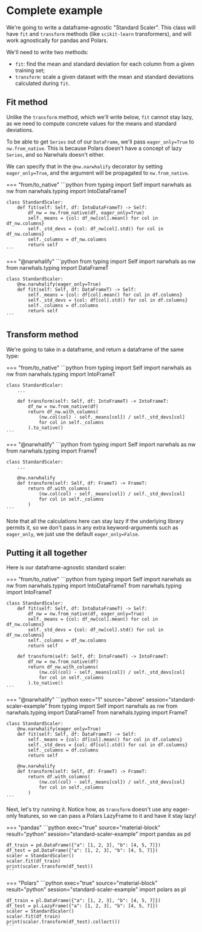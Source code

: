# Complete example

We're going to write a dataframe-agnostic "Standard Scaler". This class will have
`fit` and `transform` methods (like `scikit-learn` transformers), and will work
agnostically for pandas and Polars.

We'll need to write two methods:

- `fit`: find the mean and standard deviation for each column from a given training set;
- `transform`: scale a given dataset with the mean and standard deviations calculated
  during `fit`.

## Fit method

Unlike the `transform` method, which we'll write below, `fit` cannot stay lazy,
as we need to compute concrete values for the means and standard deviations.

To be able to get `Series` out of our `DataFrame`, we'll pass `eager_only=True` to `nw.from_native`.
This is because Polars doesn't have a concept of lazy `Series`, and so Narwhals
doesn't either.

We can specify that in the `@nw.narwhalify` decorator by setting `eager_only=True`, and
the argument will be propagated to `nw.from_native`.

=== "from/to_native"
    ```python
    from typing import Self
    import narwhals as nw
    from narwhals.typing import IntoDataFrameT


    class StandardScaler:
        def fit(self: Self, df: IntoDataFrameT) -> Self:
            df_nw = nw.from_native(df, eager_only=True)
            self._means = {col: df_nw[col].mean() for col in df_nw.columns}
            self._std_devs = {col: df_nw[col].std() for col in df_nw.columns}
            self._columns = df_nw.columns
            return self
    ```

=== "@narwhalify"
    ```python
    from typing import Self
    import narwhals as nw
    from narwhals.typing import DataFrameT


    class StandardScaler:
        @nw.narwhalify(eager_only=True)
        def fit(self: Self, df: DataFrameT) -> Self:
            self._means = {col: df[col].mean() for col in df.columns}
            self._std_devs = {col: df[col].std() for col in df.columns}
            self._columns = df.columns
            return self
    ```

## Transform method

We're going to take in a dataframe, and return a dataframe of the same type:

=== "from/to_native"
    ```python
    from typing import Self
    import narwhals as nw
    from narwhals.typing import IntoFrameT


    class StandardScaler:
        ...

        def transform(self: Self, df: IntoFrameT) -> IntoFrameT:
            df_nw = nw.from_native(df)
            return df_nw.with_columns(
                (nw.col(col) - self._means[col]) / self._std_devs[col]
                for col in self._columns
            ).to_native()
    ```

=== "@narwhalify"
    ```python
    from typing import Self
    import narwhals as nw
    from narwhals.typing import FrameT


    class StandardScaler:
        ...

        @nw.narwhalify
        def transform(self: Self, df: FrameT) -> FrameT:
            return df.with_columns(
                (nw.col(col) - self._means[col]) / self._std_devs[col]
                for col in self._columns
            )
    ```

Note that all the calculations here can stay lazy if the underlying library permits it,
so we don't pass in any extra keyword-arguments such as `eager_only`, we just use the
default `eager_only=False`.

## Putting it all together

Here is our dataframe-agnostic standard scaler:

=== "from/to_native"
    ```python
    from typing import Self
    import narwhals as nw
    from narwhals.typing import IntoDataFrameT
    from narwhals.typing import IntoFrameT


    class StandardScaler:
        def fit(self: Self, df: IntoDataFrameT) -> Self:
            df_nw = nw.from_native(df, eager_only=True)
            self._means = {col: df_nw[col].mean() for col in df_nw.columns}
            self._std_devs = {col: df_nw[col].std() for col in df_nw.columns}
            self._columns = df_nw.columns
            return self

        def transform(self: Self, df: IntoFrameT) -> IntoFrameT:
            df_nw = nw.from_native(df)
            return df_nw.with_columns(
                (nw.col(col) - self._means[col]) / self._std_devs[col]
                for col in self._columns
            ).to_native()
    ```

=== "@narwhalify"
    ```python exec="1" source="above" session="standard-scaler-example"
    from typing import Self
    import narwhals as nw
    from narwhals.typing import DataFrameT
    from narwhals.typing import FrameT


    class StandardScaler:
        @nw.narwhalify(eager_only=True)
        def fit(self: Self, df: DataFrameT) -> Self:
            self._means = {col: df[col].mean() for col in df.columns}
            self._std_devs = {col: df[col].std() for col in df.columns}
            self._columns = df.columns
            return self

        @nw.narwhalify
        def transform(self: Self, df: FrameT) -> FrameT:
            return df.with_columns(
                (nw.col(col) - self._means[col]) / self._std_devs[col]
                for col in self._columns
            )
    ```

Next, let's try running it. Notice how, as `transform` doesn't use
any eager-only features, so we can pass a Polars LazyFrame to it and have it
stay lazy!

=== "pandas"
    ```python exec="true" source="material-block" result="python" session="standard-scaler-example"
    import pandas as pd

    df_train = pd.DataFrame({"a": [1, 2, 3], "b": [4, 5, 7]})
    df_test = pd.DataFrame({"a": [1, 2, 3], "b": [4, 5, 7]})
    scaler = StandardScaler()
    scaler.fit(df_train)
    print(scaler.transform(df_test))
    ```

=== "Polars"
    ```python exec="true" source="material-block" result="python" session="standard-scaler-example"
    import polars as pl

    df_train = pl.DataFrame({"a": [1, 2, 3], "b": [4, 5, 7]})
    df_test = pl.LazyFrame({"a": [1, 2, 3], "b": [4, 5, 7]})
    scaler = StandardScaler()
    scaler.fit(df_train)
    print(scaler.transform(df_test).collect())
    ```

